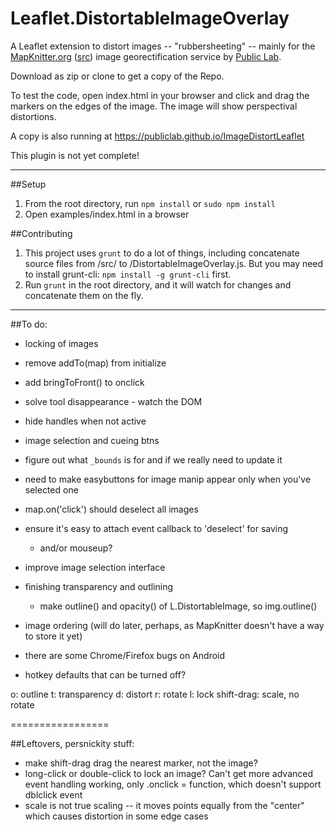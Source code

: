 Leaflet.DistortableImageOverlay
===================

A Leaflet extension to distort images -- "rubbersheeting" -- mainly for the [MapKnitter.org](http://mapknitter.org) ([src](https://github.com/publiclab/mapknitter)) image georectification service by [Public Lab](http://publiclab.org).

Download as zip or clone to get a copy of the Repo.

To test the code, open index.html in your browser and click and drag the markers on the edges of the image. The image will show perspectival distortions.

A copy is also running at https://publiclab.github.io/ImageDistortLeaflet

This plugin is not yet complete!

****

##Setup

1. From the root directory, run `npm install` or `sudo npm install`
2. Open examples/index.html in a browser

##Contributing

1. This project uses `grunt` to do a lot of things, including concatenate source files from /src/ to /DistortableImageOverlay.js. But you may need to install grunt-cli: `npm install -g grunt-cli` first.
2. Run `grunt` in the root directory, and it will watch for changes and concatenate them on the fly.

****

##To do:

* locking of images
* remove addTo(map) from initialize
* add bringToFront() to onclick
* solve tool disappearance - watch the DOM
* hide handles when not active
* image selection and cueing btns
* figure out what `_bounds` is for and if we really need to update it
* need to make easybuttons for image manip appear only when you've selected one
* map.on('click') should deselect all images
* ensure it's easy to attach event callback to 'deselect' for saving
  * and/or mouseup?
* improve image selection interface
* finishing transparency and outlining
  * make outline() and opacity() of L.DistortableImage, so img.outline() 

* image ordering (will do later, perhaps, as MapKnitter doesn't have a way to store it yet) 
* there are some Chrome/Firefox bugs on Android
* hotkey defaults that can be turned off?

o: outline
t: transparency
d: distort
r: rotate
l: lock
shift-drag: scale, no rotate

=================

##Leftovers, persnickity stuff:

* make shift-drag drag the nearest marker, not the image?
* long-click or double-click to lock an image? Can't get more advanced event handling working, only .onclick = function, which doesn't support dblclick event
* scale is not true scaling -- it moves points equally from the "center" which causes distortion in some edge cases


